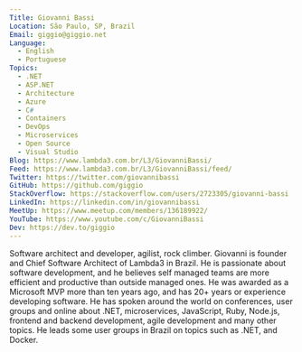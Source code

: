 ```yaml
---
Title: Giovanni Bassi
Location: São Paulo, SP, Brazil
Email: giggio@giggio.net
Language:
  - English
  - Portuguese
Topics:
  - .NET
  - ASP.NET
  - Architecture
  - Azure
  - C#
  - Containers
  - DevOps
  - Microservices
  - Open Source
  - Visual Studio
Blog: https://www.lambda3.com.br/L3/GiovanniBassi/
Feed: https://www.lambda3.com.br/L3/GiovanniBassi/feed/
Twitter: https://twitter.com/giovannibassi
GitHub: https://github.com/giggio
StackOverflow: https://stackoverflow.com/users/2723305/giovanni-bassi
LinkedIn: https://linkedin.com/in/giovannibassi
MeetUp: https://www.meetup.com/members/136189922/
YouTube: https://www.youtube.com/c/GiovanniBassi
Dev: https://dev.to/giggio
---
```

Software architect and developer, agilist, rock climber. Giovanni is founder and Chief Software Architect of Lambda3 in Brazil. He is passionate about software development, and he believes self managed teams are more efficient and productive than outside managed ones. He was awarded as a Microsoft MVP more than ten years ago, and has 20+ years or experience developing software. He has spoken around the world on conferences, user groups and online about .NET, microservices, JavaScript, Ruby, Node.js, frontend and backend development, agile development and many other topics. He leads some user groups in Brazil on topics such as .NET, and Docker.
